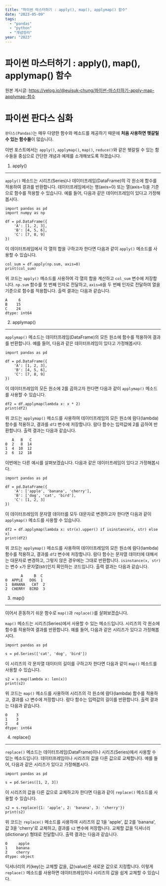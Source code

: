 ```yaml
---
title: "파이썬 마스터하기 : apply(), map(), applymap() 함수"
date: "2023-05-09"
tags:
  - "pandas"
  - "python"
  - "개념정리"
year: "2023"
---
```


# 파이썬 마스터하기 : apply(), map(), applymap() 함수

원본 게시글: https://velog.io/@euisuk-chung/파이썬-마스터하기-apply-map-applymap-함수



파이썬 판다스 심화
==========

`판다스(Pandas)`는 매우 다양한 함수와 메소드를 제공하기 때문에 **처음 사용하면 헷갈릴 수 있는 함수들**이 많습니다.

이번 포스트에서는 `apply()`, `applymap()`, `map()`, `reduce()`와 같은 헷갈릴 수 있는 함수들을 중심으로 간단한 개념과 예제를 소개해보도록 하겠습니다.

1. apply()
----------

`apply()` 메소드는 시리즈(Series)나 데이터프레임(DataFrame)의 각 원소에 함수를 적용하여 결과를 반환합니다. 데이터프레임에서는 행(axis=0) 또는 열(axis=1)을 기준으로 함수를 적용할 수 있습니다. 예를 들어, 다음과 같은 데이터프레임이 있다고 가정해봅시다.

```
import pandas as pd
import numpy as np

df = pd.DataFrame({
    'A': [1, 2, 3],
    'B': [4, 5, 6],
    'C': [7, 8, 9]
})
```

이 데이터프레임에서 각 열의 합을 구하고자 한다면 다음과 같이 `apply()` 메소드를 사용할 수 있습니다.

```
col_sum = df.apply(np.sum, axis=0)
print(col_sum)
```

위 코드는 `apply()` 메소드를 사용하여 각 열의 합을 계산하고 `col_sum` 변수에 저장합니다. `np.sum` 함수를 첫 번째 인자로 전달하고, `axis=0`을 두 번째 인자로 전달하여 열을 기준으로 함수를 적용합니다. 출력 결과는 다음과 같습니다.

```
A     6
B    15
C    24
dtype: int64
```

2. applymap()
-------------

`applymap()` 메소드는 데이터프레임(DataFrame)의 모든 원소에 함수를 적용하여 결과를 반환합니다. 예를 들어, 다음과 같은 데이터프레임이 있다고 가정해봅시다.

```
import pandas as pd

df = pd.DataFrame({
    'A': [1, 2, 3],
    'B': [4, 5, 6],
    'C': [7, 8, 9]
})
```

이 데이터프레임의 모든 원소에 2를 곱하고자 한다면 다음과 같이 `applymap()` 메소드를 사용할 수 있습니다.

```
df2 = df.applymap(lambda x: x * 2)
print(df2)
```

위 코드는 `applymap()` 메소드를 사용하여 데이터프레임의 모든 원소에 람다(lambda) 함수를 적용하고, 결과를 `df2` 변수에 저장합니다. 람다 함수는 입력값에 2를 곱하여 반환합니다. 출력 결과는 다음과 같습니다.

```
   A   B   C
0  2   8  14
1  4  10  12
2  6  12  18
```

이번에는 다른 예시를 살펴보겠습니다. 다음과 같은 데이터프레임이 있다고 가정해봅시다.

```
import pandas as pd

df = pd.DataFrame({
    'A': ['apple', 'banana', 'cherry'],
    'B': ['dog', 'cat', 'bird'],
    'C': [1, 2, 3]
})
```

이 데이터프레임의 문자열 데이터를 모두 대문자로 변경하고자 한다면 다음과 같이 `applymap()` 메소드를 사용할 수 있습니다.

```
df2 = df.applymap(lambda x: str(x).upper() if isinstance(x, str) else x)
print(df2)
```

위 코드는 `applymap()` 메소드를 사용하여 데이터프레임의 모든 원소에 람다(lambda) 함수를 적용하고, 결과를 `df2` 변수에 저장합니다. 람다 함수는 문자열 데이터에 대해서는 대문자로 변경하고, 그렇지 않은 경우에는 그대로 반환합니다. `isinstance(x, str)`는 변수 `x`가 문자열(str)인지 확인하는 코드입니다. 출력 결과는 다음과 같습니다.

```
       A     B  C
0  APPLE   DOG  1
1  BANANA   CAT  2
2  CHERRY  BIRD  3
```

3. map()
--------

이어서 혼동하기 쉬운 함수로 `map()`과 `replace()`를 살펴보겠습니다.

`map()` 메소드는 시리즈(Series)에서 사용할 수 있는 메소드입니다. 시리즈의 각 원소에 함수를 적용하여 결과를 반환합니다. 예를 들어, 다음과 같은 시리즈가 있다고 가정해봅시다.

```
import pandas as pd

s = pd.Series(['cat', 'dog', 'bird'])
```

이 시리즈의 각 문자열 데이터의 길이를 구하고자 한다면 다음과 같이 `map()` 메소드를 사용할 수 있습니다.

```
s2 = s.map(lambda x: len(x))
print(s2)
```

위 코드는 `map()` 메소드를 사용하여 시리즈의 각 원소에 람다(lambda) 함수를 적용하고, 결과를 `s2` 변수에 저장합니다. 람다 함수는 입력값의 길이를 반환합니다. 출력 결과는 다음과 같습니다.

```
0    3
1    3
2    4
dtype: int64
```

4. replace()
------------

`replace()` 메소드는 데이터프레임(DataFrame)이나 시리즈(Series)에서 사용할 수 있는 메소드입니다. 데이터프레임이나 시리즈의 값을 다른 값으로 교체합니다. 예를 들어, 다음과 같은 시리즈가 있다고 가정해봅시다.

```
import pandas as pd

s = pd.Series([1, 2, 3])
```

이 시리즈의 값을 다른 값으로 교체하고자 한다면 다음과 같이 `replace()` 메소드를 사용할 수 있습니다.

```
s2 = s.replace({1: 'apple', 2: 'banana', 3: 'cherry'})
print(s2)
```

위 코드는 `replace()` 메소드를 사용하여 시리즈의 값 1을 'apple', 값 2를 'banana', 값 3을 'cherry'로 교체하고, 결과를 `s2` 변수에 저장합니다. 교체할 값을 딕셔너리(dictionary) 형태로 전달합니다. 출력 결과는 다음과 같습니다.

```
0     apple
1    banana
2    cherry
dtype: object
```

딕셔너리의 키(key)는 교체할 값을, 값(value)은 새로운 값으로 지정합니다. 이렇게 `replace()` 메소드를 사용하면 데이터프레임이나 시리즈의 값을 쉽게 교체할 수 있습니다.

